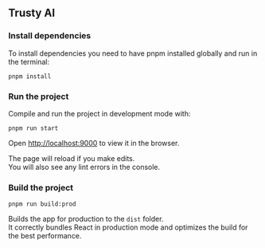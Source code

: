 ## Trusty AI

### Install dependencies

To install dependencies you need to have pnpm installed globally and run in the terminal:

```
pnpm install
```

### Run the project

Compile and run the project in development mode with:

```
pnpm run start
```

Open [http://localhost:9000](http://localhost:9000) to view it in the browser.

The page will reload if you make edits.<br />
You will also see any lint errors in the console.

### Build the project

```
pnpm run build:prod
```

Builds the app for production to the `dist` folder.<br />
It correctly bundles React in production mode and optimizes the build for the best performance.
